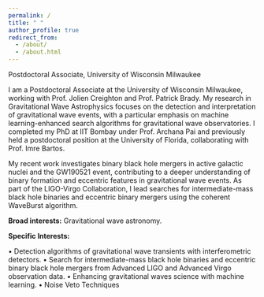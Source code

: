 ```yaml
---
permalink: /
title: " "
author_profile: true
redirect_from: 
  - /about/
  - /about.html
---
```


Postdoctoral Associate, University of Wisconsin Milwaukee

I am a Postdoctoral Associate at the University of Wisconsin Milwaukee, working with Prof. Jolien Creighton and Prof. Patrick Brady. My research in Gravitational Wave Astrophysics focuses on the detection and interpretation of gravitational wave events, with a particular emphasis on machine learning-enhanced search algorithms for gravitational wave observatories. I completed my PhD at IIT Bombay under Prof. Archana Pai and previously held a postdoctoral position at the University of Florida, collaborating with Prof. Imre Bartos.

My recent work investigates binary black hole mergers in active galactic nuclei and the GW190521 event, contributing to a deeper understanding of binary formation and eccentric features in gravitational wave events. As part of the LIGO-Virgo Collaboration, I lead searches for intermediate-mass black hole binaries and eccentric binary mergers using the coherent WaveBurst algorithm.



**Broad interests:**  Gravitational wave astronomy.

**Specific Interests:**

• Detection algorithms of gravitational wave transients with interferometric detectors.
• Search for intermediate-mass black hole binaries and eccentric binary black hole mergers from Advanced LIGO and Advanced Virgo observation data.
• Enhancing gravitational waves science with machine learning.
• Noise Veto Techniques


